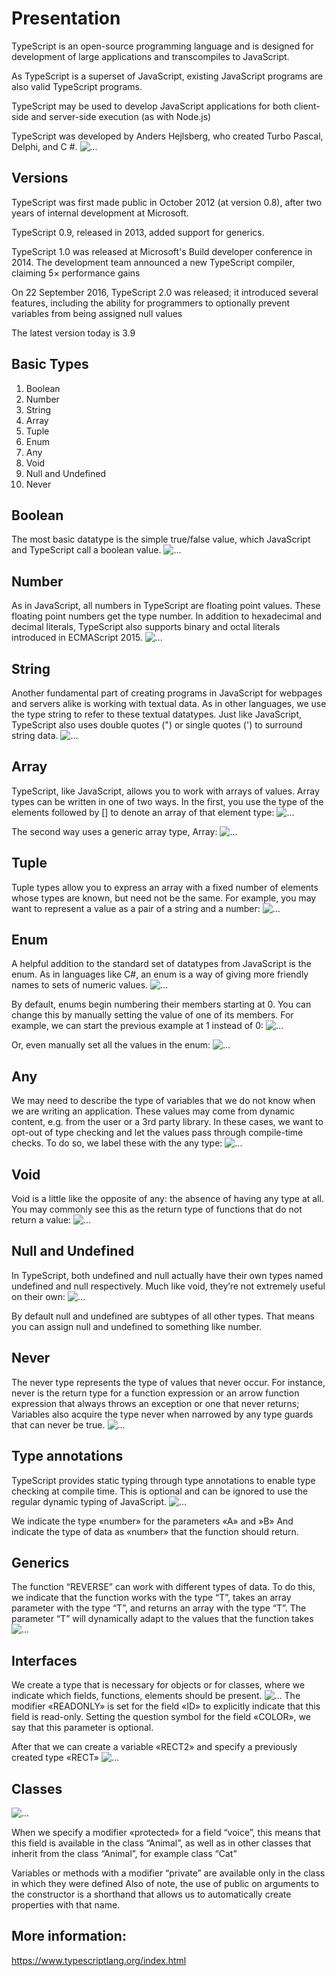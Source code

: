 # Presentation

TypeScript is an open-source programming language and is designed for development of large applications and transcompiles to JavaScript.

As TypeScript is a superset of JavaScript, existing JavaScript programs are also valid TypeScript programs.

TypeScript may be used to develop JavaScript applications for both client-side and server-side execution (as with Node.js)


TypeScript was developed by Anders Hejlsberg, who created Turbo Pascal, Delphi, and C #.
![...](./img/anders-hejlsberg.jpg)

## Versions
TypeScript was first made public in October 2012 (at version 0.8), after two years of internal development at Microsoft.

TypeScript 0.9, released in 2013, added support for generics.

TypeScript 1.0 was released at Microsoft's Build developer conference in 2014. The development team announced a new TypeScript compiler, claiming 5× performance gains

On 22 September 2016, TypeScript 2.0 was released; it introduced several features, including the ability for programmers to optionally prevent variables from being assigned null values

The latest version today is 3.9

## Basic Types
1.	Boolean
2.	Number
3.	String
4.	Array
5.	Tuple
6.	Enum
7.	Any
8.	Void
9.	Null and Undefined
10.	Never



## Boolean
The most basic datatype is the simple true/false value, which JavaScript and TypeScript call a boolean value.
![...](./img/1_boolean.jpg)

## Number
As in JavaScript, all numbers in TypeScript are floating point values. These floating point numbers get the type number. In addition to hexadecimal and decimal literals, TypeScript also supports binary and octal literals introduced in ECMAScript 2015.
![...](./img/2_number.jpg)

## String
Another fundamental part of creating programs in JavaScript for webpages and servers alike is working with textual data. As in other languages, we use the type string to refer to these textual datatypes. Just like JavaScript, TypeScript also uses double quotes (") or single quotes (') to surround string data.
![...](./img/3_string.jpg)

## Array
TypeScript, like JavaScript, allows you to work with arrays of values. Array types can be written in one of two ways. In the first, you use the type of the elements followed by [] to denote an array of that element type:
![...](./img/3_array1.jpg)

The second way uses a generic array type, Array<elemType>:
![...](./img/3_array2.jpg)


## Tuple
Tuple types allow you to express an array with a fixed number of elements whose types are known, but need not be the same. For example, you may want to represent a value as a pair of a string and a number:
![...](./img/5_tuple.jpg)

## Enum
A helpful addition to the standard set of datatypes from JavaScript is the enum. As in languages like C#, an enum is a way of giving more friendly names to sets of numeric values.
![...](./img/6_enum1.jpg)

By default, enums begin numbering their members starting at 0. You can change this by manually setting the value of one of its members. For example, we can start the previous example at 1 instead of 0:
![...](./img/6_enum2.jpg)

Or, even manually set all the values in the enum:
![...](./img/6_enum3.jpg)

## Any
We may need to describe the type of variables that we do not know when we are writing an application. These values may come from dynamic content, e.g. from the user or a 3rd party library. In these cases, we want to opt-out of type checking and let the values pass through compile-time checks. To do so, we label these with the any type:
![...](./img/7_any.jpg)
 
## Void
Void is a little like the opposite of any: the absence of having any type at all. You may commonly see this as the return type of functions that do not return a value:
![...](./img/8_void.jpg)
	
## Null and Undefined
In TypeScript, both undefined and null actually have their own types named undefined and null respectively. Much like void, they’re not extremely useful on their own:
![...](./img/9_null_undefined.jpg)

By default null and undefined are subtypes of all other types. That means you can assign null and undefined to something like number.

## Never
The never type represents the type of values that never occur. For instance, never is the return type for a function expression or an arrow function expression that always throws an exception or one that never returns; Variables also acquire the type never when narrowed by any type guards that can never be true.
![...](./img/10_never.jpg)


## Type annotations

TypeScript provides static typing through type annotations to enable type checking at compile time. This is optional and can be ignored to use the regular dynamic typing of JavaScript.
![...](./img/11_annotations.jpg)


We indicate the type «number» for the parameters «A» and »B» 
And indicate the type of data as «number» that the function should return.

## Generics

The function “REVERSE” can work with different types of data. To do this, we indicate that the function works with the type “T”, takes an array parameter with the type “T”, and returns an array with the type “T”.
The parameter “T” will dynamically adapt to the values that the function takes
![...](./img/12_generics.jpg)
 
## Interfaces
We create a type that is necessary for objects or for classes, where we indicate which fields, functions, elements should be present.
![...](./img/13_interfaces.jpg)
The modifier «READONLY» is set for the field «ID» to explicitly indicate that this field is read-only. Setting the question symbol for the field «COLOR», we say that this parameter is optional.
 
After that we can create a variable «RECT2» and specify a previously created type «RECT»
![...](./img/13_interfaces2.jpg)

## Classes
![...](./img/14_classes.jpg)

When we specify a modifier «protected» for a field “voice”, this means that this field is available in the class “Animal”, as well as in other classes that inherit from the class “Animal”, for example class “Cat”

Variables or methods with a modifier “private” are available only in the class in which they were defined
Also of note, the use of public on arguments to the constructor is a shorthand that allows us to automatically create properties with that name.

## More information:

https://www.typescriptlang.org/index.html
